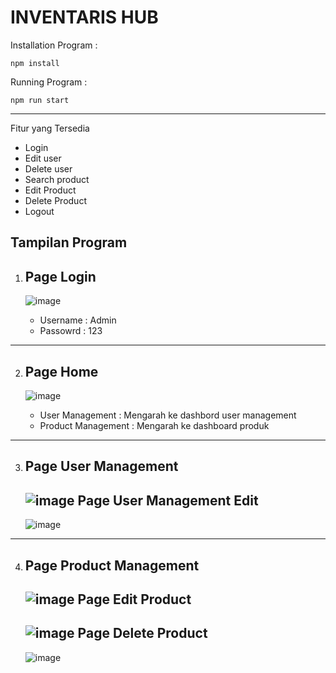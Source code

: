 # INVENTARIS HUB

Installation Program :
```
npm install
```
Running Program :
```
npm run start
```
--------------
Fitur yang Tersedia
- Login
- Edit user
- Delete user
- Search product
- Edit Product
- Delete Product
- Logout

Tampilan Program
---
1. Page Login
   -
   ![image](https://github.com/user-attachments/assets/67bb32ba-094d-4c72-bd44-86081f1664d2)

   - Username : Admin
   - Passowrd : 123
---
2. Page Home
   -
   ![image](https://github.com/user-attachments/assets/ef3ed8c2-f71f-463c-a750-9e4100776b15)

   - User Management : Mengarah ke dashbord user management
   - Product Management : Mengarah ke dashboard produk
---
3. Page User Management
   -
   ![image](https://github.com/user-attachments/assets/23c7861d-8e05-42ee-bbd4-9f63c68f8fb1)
   Page User Management Edit
   -
   ![image](https://github.com/user-attachments/assets/a1ec26e6-f5bf-44af-86b3-175a591f07f0)
---
4. Page Product Management
   -
   ![image](https://github.com/user-attachments/assets/616b4713-02c5-48b7-92ab-7a47f802b1bb)
   Page Edit Product
   -
   ![image](https://github.com/user-attachments/assets/0e4a280d-1941-414a-8b62-3226d749a2e9)
   Page Delete Product
   -
   ![image](https://github.com/user-attachments/assets/306d57b5-2158-440f-b659-ae89524f3b08)

   



